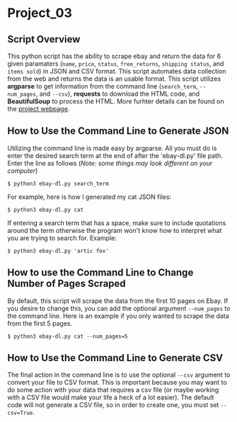 # Project_03

## Script Overview
This python script has the ability to scrape ebay and return the data for 6 given paramaters (`name`, `price`, `status`, `free_returns`, `shipping status`, and `items sold`) in JSON and CSV format. This script automates data collection from the web and returns the data is an usable format. This script utilizes **argparse** to get information from the command line (`search_term`, `--num_pages`, and `--csv`), **requests** to download the HTML code, and **BeautifulSoup** to process the HTML. More furhter details can be found on the [project webpage](https://github.com/mikeizbicki/cmc-csci040/tree/2022fall/project_03).


## How to Use the Command Line to Generate JSON
Utilizing the command line is made easy by argparse. All you must do is enter the desired search term at the end of after the 'ebay-dl.py' file path. Enter the line as follows (_Note: some things may look different on your computer_)
```
$ python3 ebay-dl.py search_term 
```
For example, here is how I generated my cat JSON files:
```
$ python3 ebay-dl.py cat
```
If entering a search term that has a space, make sure to include quotations around the term otherwise the program won't know how to interpret what you are trying to search for. Example:
```
$ python3 ebay-dl.py 'artic fox'
```

## How to use the Command Line to Change Number of Pages Scraped
By default, this script will scrape the data from the first 10 pages on Ebay. If you desire to change this, you can add the optional argument `--num_pages` to the command line. Here is an example if you only wanted to scrape the data from the first 5 pages. 
```
$ python3 ebay-dl.py cat --num_pages=5
```

## How to Use the Command Line to Generate CSV
The final action in the command line is to use the optional `--csv` argument to convert your file to CSV format. This is important because you may want to do some action with your data that requires a csv file (or maybe working with a CSV file would make your life a  heck of a lot easier). The default code will not generate a CSV file, so in order to create one, you must set `--csv=True`. 

